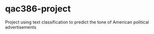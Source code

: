 # qac386-project
Project using text classification to predict the tone of American political advertisements
